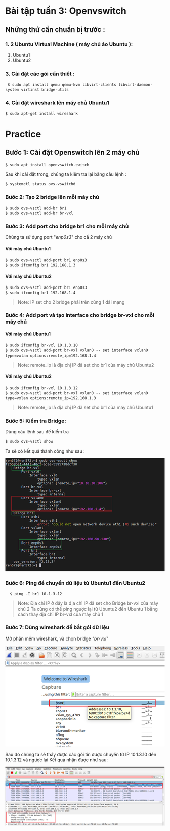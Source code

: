 
#  Bài tập tuần 3: Openvswitch

##  Những thứ cần chuẩn bị trước : 
### 1. 2 Ubuntu Virtual Machine ( máy chủ ảo Ubuntu ):
1. Ubuntu1
2. Ubuntu2
### 3. Cài đặt các gói cần thiết :
```
 $ sudo apt install qemu qemu-kvm libvirt-clients libvirt-daemon-system virtinst bridge-utils 
```
### 4. Cài đặt wireshark lên máy chủ Ubuntu1

    $ sudo apt-get install wireshark

# Practice 
## Bước 1: Cài đặt Openswitch lên 2 máy chủ
```
$ sudo apt install openvswitch-switch
```
Sau khi cài đặt trong, chúng ta kiểm tra lại bằng câu lệnh :
```
$ systemctl status ovs-vswitchd
```
### Bước 2: Tạo 2 bridge lên mỗi máy chủ
```
$ sudo ovs-vsctl add-br br1
$ sudo ovs-vsctl add-br br-vxl
```
### Bước 3: Add port cho bridge br1 cho mỗi máy chủ
Chúng ta sử dụng port "*enp0s3*" cho cẩ 2 máy chủ
#### Với máy chủ Ubuntu1
```
$ sudo ovs-vsctl add-port br1 enp0s3
$ sudo ifconfig br1 192.168.1.3
```
#### Với máy chủ Ubuntu2
```
$ sudo ovs-vsctl add-port br1 enp0s3
$ sudo ifconfig br1 192.168.1.4
```

> Note: IP set cho 2 bridge phải trên cùng 1 dải mạng

### Bước 4: Add port và tạo interface cho bridge br-vxl cho mỗi máy chủ
#### Với máy chủ Ubuntu1
```
$ sudo ifconfig br-vxl 10.1.3.10
$ sudo ovs-vsctl add-port br-vxl vxlan0 -- set interface vxlan0 type=vxlan options:remote_ip=192.168.1.4
```

> Note: remote_ip là địa chị IP đã set cho br1 của máy chủ Ubuntu2
#### Với máy chủ Ubuntu2
```
$ sudo ifconfig br-vxl 10.1.3.12
$ sudo ovs-vsctl add-port br-vxl vxlan0 -- set interface vxlan0 type=vxlan options:remote_ip=192.168.1.3
```
> Note: remote_ip là địa chị IP đã set cho br1 của máy chủ Ubuntu1
### Bước 5: Kiểm tra Bridge:
Dùng câu lệnh sau để kiểm tra
```
$ sudo ovs-vsctl show
```
Ta sẽ có kết quả thành công như sau :

<img src="./img/kiemTraBridge.png">

### Bước 6: Ping để chuyền dữ liệu từ Ubuntu1 đến Ubuntu2 
```
  $ ping -I br1 10.1.3.12
```
> Note: Địa chỉ IP ở đây là địa chỉ IP đã set cho Bridge br-vxl của máy chủ 2
Ta cùng có thể ping ngược lại từ Ubuntu2 đến Ubuntu 1 bằng cách thay địa chỉ IP br-vxl của máy chủ 1
### Bước 7: Dùng wireshark để bắt gói dữ liệu
Mở phần mềm wireshark, và chọn bridge *"br-vxl*"

<img src="./img/chonBridgeTrongWS.png">

Sau đó chúng ta sẽ thấy được các gói tin được chuyền từ IP 10.1.3.10 đến 10.1.3.12 và ngược lại
Kết quả nhận được như sau:

<img src="./img/resultWS.png">
